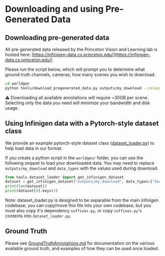 # Downloading and using Pre-Generated Data

## Downloading pre-generated data

All pre-generated data released by the Princeton Vision and Learning lab is hosted here:
[https://infinigen-data.cs.princeton.edu/](https://infinigen-data.cs.princeton.edu/)

Please run the script below, which will prompt you to determine what ground truth channels, cameras, how many scenes you wish to download.

```bash
cd worldgen
python tools/download_pregenerated_data.py outputs/my_download --release_name 2023_10_13_preview
```

:warning: Downloading all available annotations will require ~30GB per scene. Selecting only the data you need will minimize your bandwidth and disk usage.

## Using Infinigen data with a Pytorch-style dataset class

We provide an example pytorch-style dataset class ([dataset_loader.py](../worldgen/tools)) to help load data in our format. 

If you create a python script in the `worldgen/` folder, you can use the following snippet to load your downloaded data. You may need to replace `outputs/my_download` and `data_types` with the values used during download. 

```python
from tools.dataset_loader import get_infinigen_dataset
dataset = get_infinigen_dataset("outputs/my_download", data_types=["Image_png", "Depth_npy"])
print(len(dataset))
print(dataset[0].keys())
```

Note: dataset_loader.py is designed to be separable from the main infinigen codebase; you can copy/move this file into your own codebase, but you must also copy it's dependency `suffixes.py`, or copy `suffixes.py`'s contents into `dataset_loader.py`.

## Ground Truth
Please see [GroundTruthAnnotations.md](./GroundTruthAnnotations.md) for documentation on the various available ground truth, and examples of how they can be used once loaded.